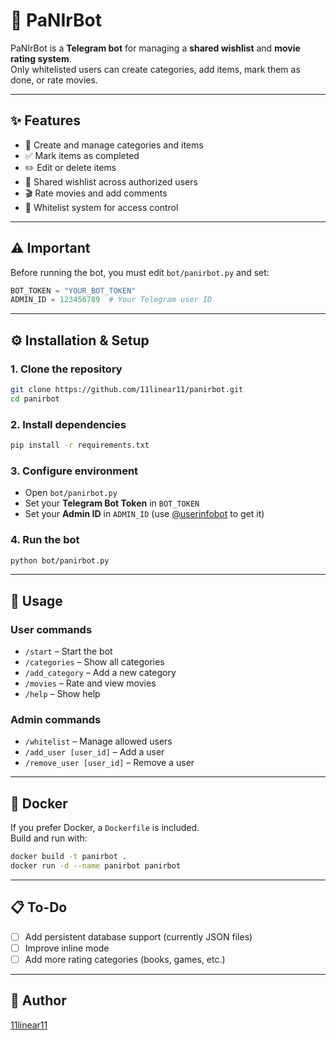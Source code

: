 # 🎉 PaNIrBot

PaNIrBot is a **Telegram bot** for managing a **shared wishlist** and **movie rating system**.  
Only whitelisted users can create categories, add items, mark them as done, or rate movies.

---

## ✨ Features
- 📂 Create and manage categories and items
- ✅ Mark items as completed
- ✏️ Edit or delete items
- 🤝 Shared wishlist across authorized users
- 🎬 Rate movies and add comments
- 👑 Whitelist system for access control

---

## ⚠️ Important
Before running the bot, you must edit `bot/panirbot.py` and set:

```python
BOT_TOKEN = "YOUR_BOT_TOKEN"
ADMIN_ID = 123456789  # Your Telegram user ID
```

---

## ⚙️ Installation & Setup

### 1. Clone the repository
```bash
git clone https://github.com/11linear11/panirbot.git
cd panirbot
```

### 2. Install dependencies
```bash
pip install -r requirements.txt
```

### 3. Configure environment
- Open `bot/panirbot.py`
- Set your **Telegram Bot Token** in `BOT_TOKEN`
- Set your **Admin ID** in `ADMIN_ID` (use [@userinfobot](https://t.me/userinfobot) to get it)

### 4. Run the bot
```bash
python bot/panirbot.py
```

---

## 🚀 Usage

### User commands
- `/start` – Start the bot
- `/categories` – Show all categories
- `/add_category` – Add a new category
- `/movies` – Rate and view movies
- `/help` – Show help

### Admin commands
- `/whitelist` – Manage allowed users
- `/add_user [user_id]` – Add a user
- `/remove_user [user_id]` – Remove a user

---

## 🐳 Docker

If you prefer Docker, a `Dockerfile` is included.  
Build and run with:

```bash
docker build -t panirbot .
docker run -d --name panirbot panirbot
```

---

## 📋 To-Do
- [ ] Add persistent database support (currently JSON files)
- [ ] Improve inline mode
- [ ] Add more rating categories (books, games, etc.)

---

## 👤 Author
[11linear11](https://github.com/11linear11)
